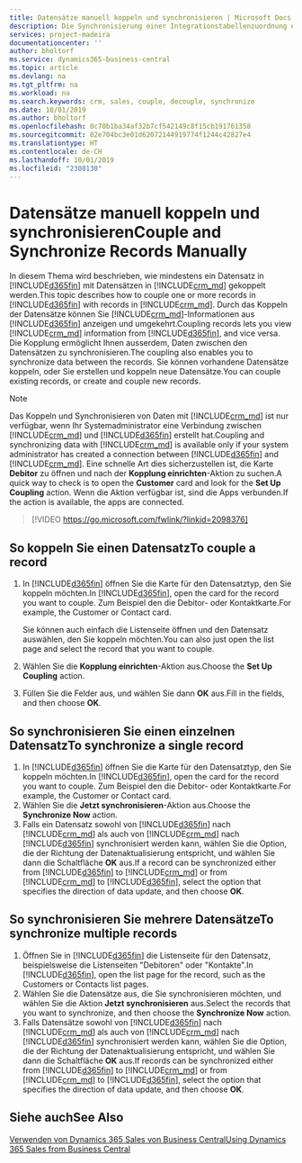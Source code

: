 ```yaml
---
title: Datensätze manuell koppeln und synchronisieren | Microsoft Docs
description: Die Synchronisierung einer Integrationstabellenzuordnung ermöglicht die Datensynchronisierung in allen Datensätzen in einer Tabelle in Business Central und der Dynamics 365 Sales-Entität, die gekoppelt sind.
services: project-madeira
documentationcenter: ''
author: bholtorf
ms.service: dynamics365-business-central
ms.topic: article
ms.devlang: na
ms.tgt_pltfrm: na
ms.workload: na
ms.search.keywords: crm, sales, couple, decouple, synchronize
ms.date: 10/01/2019
ms.author: bholtorf
ms.openlocfilehash: 0c70b1ba34af32b7cf542149c8f15cb191761358
ms.sourcegitcommit: 02e704bc3e01d62072144919774f1244c42827e4
ms.translationtype: HT
ms.contentlocale: de-CH
ms.lasthandoff: 10/01/2019
ms.locfileid: "2308130"
---
```

# <a name="couple-and-synchronize-records-manually"></a><span data-ttu-id="4d53d-103">Datensätze manuell koppeln und synchronisieren</span><span class="sxs-lookup"><span data-stu-id="4d53d-103">Couple and Synchronize Records Manually</span></span>
<span data-ttu-id="4d53d-104">In diesem Thema wird beschrieben, wie mindestens ein Datensatz in [!INCLUDE[d365fin](includes/d365fin_md.md)] mit Datensätzen in [!INCLUDE[crm_md](includes/crm_md.md)] gekoppelt werden.</span><span class="sxs-lookup"><span data-stu-id="4d53d-104">This topic describes how to couple one or more records in [!INCLUDE[d365fin](includes/d365fin_md.md)] with records in [!INCLUDE[crm_md](includes/crm_md.md)].</span></span> <span data-ttu-id="4d53d-105">Durch das Koppeln der Datensätze können Sie [!INCLUDE[crm_md](includes/crm_md.md)]-Informationen aus [!INCLUDE[d365fin](includes/d365fin_md.md)] anzeigen und umgekehrt.</span><span class="sxs-lookup"><span data-stu-id="4d53d-105">Coupling records lets you view [!INCLUDE[crm_md](includes/crm_md.md)] information from [!INCLUDE[d365fin](includes/d365fin_md.md)], and vice versa.</span></span> <span data-ttu-id="4d53d-106">Die Kopplung ermöglicht Ihnen ausserdem, Daten zwischen den Datensätzen zu synchronisieren.</span><span class="sxs-lookup"><span data-stu-id="4d53d-106">The coupling also enables you to synchronize data between the records.</span></span> <span data-ttu-id="4d53d-107">Sie können vorhandene Datensätze koppeln, oder Sie erstellen und koppeln neue Datensätze.</span><span class="sxs-lookup"><span data-stu-id="4d53d-107">You can couple existing records, or create and couple new records.</span></span>

> [!Note]
> <span data-ttu-id="4d53d-108">Das Koppeln und Synchronisieren von Daten mit [!INCLUDE[crm_md](includes/crm_md.md)] ist nur verfügbar, wenn Ihr Systemadministrator eine Verbindung zwischen [!INCLUDE[crm_md](includes/crm_md.md)] und [!INCLUDE[d365fin](includes/d365fin_md.md)] erstellt hat.</span><span class="sxs-lookup"><span data-stu-id="4d53d-108">Coupling and synchronizing data with [!INCLUDE[crm_md](includes/crm_md.md)] is available only if your system administrator has created a connection between [!INCLUDE[d365fin](includes/d365fin_md.md)] and [!INCLUDE[crm_md](includes/crm_md.md)].</span></span> <span data-ttu-id="4d53d-109">Eine schnelle Art dies sicherzustellen ist, die Karte **Debitor** zu öffnen und nach der **Kopplung einrichten**-Aktion zu suchen.</span><span class="sxs-lookup"><span data-stu-id="4d53d-109">A quick way to check is to open the **Customer** card and look for the **Set Up Coupling** action.</span></span> <span data-ttu-id="4d53d-110">Wenn die Aktion verfügbar ist, sind die Apps verbunden.</span><span class="sxs-lookup"><span data-stu-id="4d53d-110">If the action is available, the apps are connected.</span></span>   

> [!VIDEO https://go.microsoft.com/fwlink/?linkid=2098376]

## <a name="to-couple-a-record"></a><span data-ttu-id="4d53d-111">So koppeln Sie einen Datensatz</span><span class="sxs-lookup"><span data-stu-id="4d53d-111">To couple a record</span></span>  
1.  <span data-ttu-id="4d53d-112">In [!INCLUDE[d365fin](includes/d365fin_md.md)] öffnen Sie die Karte für den Datensatztyp, den Sie koppeln möchten.</span><span class="sxs-lookup"><span data-stu-id="4d53d-112">In [!INCLUDE[d365fin](includes/d365fin_md.md)], open the card for the record you want to couple.</span></span> <span data-ttu-id="4d53d-113">Zum Beispiel den die Debitor- oder Kontaktkarte.</span><span class="sxs-lookup"><span data-stu-id="4d53d-113">For example, the Customer or Contact card.</span></span>  

    <span data-ttu-id="4d53d-114">Sie können auch einfach die Listenseite öffnen und den Datensatz auswählen, den Sie koppeln möchten.</span><span class="sxs-lookup"><span data-stu-id="4d53d-114">You can also just open the list page and select the record that you want to couple.</span></span>  

2.  <span data-ttu-id="4d53d-115">Wählen Sie die **Kopplung einrichten**-Aktion aus.</span><span class="sxs-lookup"><span data-stu-id="4d53d-115">Choose the **Set Up Coupling** action.</span></span>  
3.  <span data-ttu-id="4d53d-116">Füllen Sie die Felder aus, und wählen Sie dann **OK** aus.</span><span class="sxs-lookup"><span data-stu-id="4d53d-116">Fill in the fields, and then choose **OK**.</span></span>  

## <a name="to-synchronize-a-single-record"></a><span data-ttu-id="4d53d-117">So synchronisieren Sie einen einzelnen Datensatz</span><span class="sxs-lookup"><span data-stu-id="4d53d-117">To synchronize a single record</span></span>  
1.  <span data-ttu-id="4d53d-118">In [!INCLUDE[d365fin](includes/d365fin_md.md)] öffnen Sie die Karte für den Datensatztyp, den Sie koppeln möchten.</span><span class="sxs-lookup"><span data-stu-id="4d53d-118">In [!INCLUDE[d365fin](includes/d365fin_md.md)], open the card for the record you want to couple.</span></span> <span data-ttu-id="4d53d-119">Zum Beispiel den die Debitor- oder Kontaktkarte.</span><span class="sxs-lookup"><span data-stu-id="4d53d-119">For example, the Customer or Contact card.</span></span>  
2.  <span data-ttu-id="4d53d-120">Wählen Sie die **Jetzt synchronisieren**-Aktion aus.</span><span class="sxs-lookup"><span data-stu-id="4d53d-120">Choose the **Synchronize Now** action.</span></span>  
3.  <span data-ttu-id="4d53d-121">Falls ein Datensatz sowohl von [!INCLUDE[d365fin](includes/d365fin_md.md)] nach [!INCLUDE[crm_md](includes/crm_md.md)] als auch von [!INCLUDE[crm_md](includes/crm_md.md)] nach [!INCLUDE[d365fin](includes/d365fin_md.md)] synchronisiert werden kann, wählen Sie die Option, die der Richtung der Datenaktualisierung entspricht, und wählen Sie dann die Schaltfläche **OK** aus.</span><span class="sxs-lookup"><span data-stu-id="4d53d-121">If a record can be synchronized either from [!INCLUDE[d365fin](includes/d365fin_md.md)] to [!INCLUDE[crm_md](includes/crm_md.md)] or from [!INCLUDE[crm_md](includes/crm_md.md)] to [!INCLUDE[d365fin](includes/d365fin_md.md)], select the option that specifies the direction of data update, and then choose **OK**.</span></span>  

## <a name="to-synchronize-multiple-records"></a><span data-ttu-id="4d53d-122">So synchronisieren Sie mehrere Datensätze</span><span class="sxs-lookup"><span data-stu-id="4d53d-122">To synchronize multiple records</span></span>  
1.  <span data-ttu-id="4d53d-123">Öffnen Sie in [!INCLUDE[d365fin](includes/d365fin_md.md)] die Listenseite für den Datensatz, beispielsweise die Listenseiten "Debitoren" oder "Kontakte".</span><span class="sxs-lookup"><span data-stu-id="4d53d-123">In [!INCLUDE[d365fin](includes/d365fin_md.md)], open the list page for the record, such as the Customers or Contacts list pages.</span></span>  
2.  <span data-ttu-id="4d53d-124">Wählen Sie die Datensätze aus, die Sie synchronisieren möchten, und wählen Sie die Aktion **Jetzt synchronisieren** aus.</span><span class="sxs-lookup"><span data-stu-id="4d53d-124">Select the records that you want to synchronize, and then choose the **Synchronize Now** action.</span></span>  
3.  <span data-ttu-id="4d53d-125">Falls Datensätze sowohl von [!INCLUDE[d365fin](includes/d365fin_md.md)] nach [!INCLUDE[crm_md](includes/crm_md.md)] als auch von [!INCLUDE[crm_md](includes/crm_md.md)] nach [!INCLUDE[d365fin](includes/d365fin_md.md)] synchronisiert werden kann, wählen Sie die Option, die der Richtung der Datenaktualisierung entspricht, und wählen Sie dann die Schaltfläche **OK** aus.</span><span class="sxs-lookup"><span data-stu-id="4d53d-125">If records can be synchronized either from [!INCLUDE[d365fin](includes/d365fin_md.md)] to [!INCLUDE[crm_md](includes/crm_md.md)] or from [!INCLUDE[crm_md](includes/crm_md.md)] to [!INCLUDE[d365fin](includes/d365fin_md.md)], select the option that specifies the direction of data update, and then choose **OK**.</span></span>  

## <a name="see-also"></a><span data-ttu-id="4d53d-126">Siehe auch</span><span class="sxs-lookup"><span data-stu-id="4d53d-126">See Also</span></span>  
[<span data-ttu-id="4d53d-127">Verwenden von Dynamics 365 Sales von Business Central</span><span class="sxs-lookup"><span data-stu-id="4d53d-127">Using Dynamics 365 Sales from Business Central</span></span>](marketing-integrate-dynamicscrm.md)
